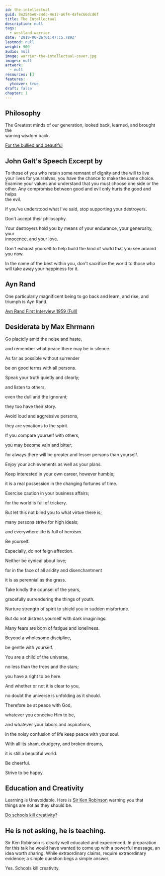 ```yaml
---
id: the-intellectual
guid: 8e2546e8-c4dc-4e17-a6f4-4afec66dcd6f
title: The Intellectual
description: null
tags:
  - westland-warrior
date: '2019-06-26T01:47:15.789Z'
lastmod: null
weight: 900
audio: null
image: warrior-the-intellectual-cover.jpg
images: null
artwork:
  - null
resources: []
features:
  ytcover: true
draft: false
chapter: 1
---
```


## Philosophy

The Greatest minds of our generation, looked back, learned, and brought the\
waning wisdom back.

[For the bullied and beautiful](https://www.youtube.com/watch?v=sa1iS1MqUy4 "Play Video")

## John Galt's Speech Excerpt by

To those of you who retain some remnant of dignity and the will to live\
your lives for yourselves, you have the chance to make the same choice.\
Examine your values and understand that you must choose one side or the\
other. Any compromise between good and evil only hurts the good and helps\
the evil.

If you've understood what I've said, stop supporting your destroyers.

Don't accept their philosophy.

Your destroyers hold you by means of your endurance, your generosity, your\
innocence, and your love.

Don't exhaust yourself to help build the kind of world that you see around\
you now.

In the name of the best within you, don't sacrifice the world to those who\
will take away your happiness for it.

## Ayn Rand

One particularly magnificent being to go back and learn, and rise, and\
triumph is Ayn Rand.

[Ayn Rand First Interview 1959 (Full)](https://www.youtube.com/watch?v=1ooKsv_SX4Y "Play Video")

## Desiderata by Max Ehrmann

Go placidly amid the noise and haste,

and remember what peace there may be in silence.

As far as possible without surrender

be on good terms with all persons.

Speak your truth quietly and clearly;

and listen to others,

even the dull and the ignorant;

they too have their story.

Avoid loud and aggressive persons,

they are vexations to the spirit.

If you compare yourself with others,

you may become vain and bitter;

for always there will be greater and lesser persons than yourself.

Enjoy your achievements as well as your plans.

Keep interested in your own career, however humble;

it is a real possession in the changing fortunes of time.

Exercise caution in your business affairs;

for the world is full of trickery.

But let this not blind you to what virtue there is;

many persons strive for high ideals;

and everywhere life is full of heroism.

Be yourself.

Especially, do not feign affection.

Neither be cynical about love;

for in the face of all aridity and disenchantment

it is as perennial as the grass.

Take kindly the counsel of the years,

gracefully surrendering the things of youth.

Nurture strength of spirit to shield you in sudden misfortune.

But do not distress yourself with dark imaginings.

Many fears are born of fatigue and loneliness.

Beyond a wholesome discipline,

be gentle with yourself.

You are a child of the universe,

no less than the trees and the stars;

you have a right to be here.

And whether or not it is clear to you,

no doubt the universe is unfolding as it should.

Therefore be at peace with God,

whatever you conceive Him to be,

and whatever your labors and aspirations,

in the noisy confusion of life keep peace with your soul.

With all its sham, drudgery, and broken dreams,

it is still a beautiful world.

Be cheerful.

Strive to be happy.

## Education and Creativity

Learning is Unavoidable. Here is [Sir Ken Robinson](https://www.youtube.com/results?search_query=Sir+Ken+Robinson) warning you that\
things are not as they should be.

[Do schools kill creativity?](https://www.youtube.com/watch?v=iG9CE55wbtY "Play Video")

## He is not asking, he is teaching.

Sir Ken Robinson is clearly well educated and experienced. In preparation\
for this talk he would have wanted to come up with a powerful message, an\
idea worth sharing. While extraordinary claims, require extraordinary\
evidence; a simple question begs a simple answer.

Yes. Schools kill creativity.
